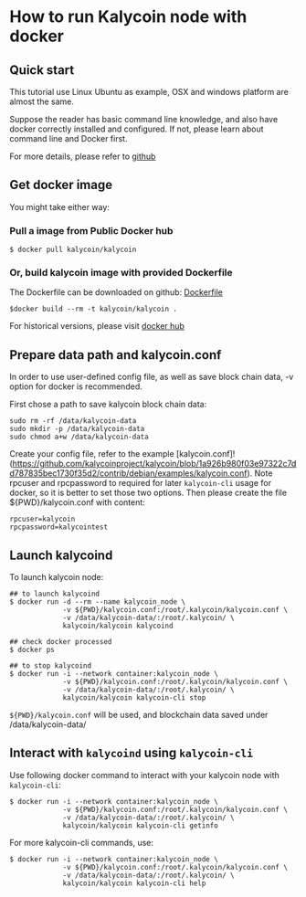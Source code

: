 # How to run Kalycoin node with docker

## Quick start

This tutorial use Linux Ubuntu as example, OSX and windows platform are almost the same.

Suppose the reader has basic command line knowledge, and also have docker correctly installed and configured. If not, please learn about command line and Docker first.

For more details, please refer to [github](https://github.com/kalycoinproject/kalycoin-docker.git)

## Get docker image

You might take either way:

### Pull a image from Public Docker hub

```
$ docker pull kalycoin/kalycoin
```

### Or, build kalycoin image with provided Dockerfile

The Dockerfile can be downloaded on github: [Dockerfile](https://github.com/kalycoinproject/kalycoin-docker/blob/master/release/Dockerfile)

```
$docker build --rm -t kalycoin/kalycoin .
```

For historical versions, please visit [docker hub](https://hub.docker.com/r/kalycoin/kalycoin/)

## Prepare data path and kalycoin.conf

In order to use user-defined config file, as well as save block chain data, -v option for docker is recommended.

First chose a path to save kalycoin block chain data:

```
sudo rm -rf /data/kalycoin-data
sudo mkdir -p /data/kalycoin-data
sudo chmod a+w /data/kalycoin-data
```

Create your config file, refer to the example [kalycoin.conf]!(https://github.com/kalycoinproject/kalycoin/blob/1a926b980f03e97322c7dd787835bec1730f35d2/contrib/debian/examples/kalycoin.conf). Note rpcuser and rpcpassword to required for later `kalycoin-cli` usage for docker, so it is better to set those two options. Then please create the file ${PWD}/kalycoin.conf with content:

```
rpcuser=kalycoin
rpcpassword=kalycointest
```
## Launch kalycoind

To launch kalycoin node:

```
## to launch kalycoind
$ docker run -d --rm --name kalycoin_node \
             -v ${PWD}/kalycoin.conf:/root/.kalycoin/kalycoin.conf \
             -v /data/kalycoin-data/:/root/.kalycoin/ \
             kalycoin/kalycoin kalycoind

## check docker processed
$ docker ps

## to stop kalycoind
$ docker run -i --network container:kalycoin_node \
             -v ${PWD}/kalycoin.conf:/root/.kalycoin/kalycoin.conf \
             -v /data/kalycoin-data/:/root/.kalycoin/ \
             kalycoin/kalycoin kalycoin-cli stop
```

`${PWD}/kalycoin.conf` will be used, and blockchain data saved under /data/kalycoin-data/

## Interact with `kalycoind` using `kalycoin-cli`

Use following docker command to interact with your kalycoin node with `kalycoin-cli`:

```
$ docker run -i --network container:kalycoin_node \
             -v ${PWD}/kalycoin.conf:/root/.kalycoin/kalycoin.conf \
             -v /data/kalycoin-data/:/root/.kalycoin/ \
             kalycoin/kalycoin kalycoin-cli getinfo
```

For more kalycoin-cli commands, use:

```
$ docker run -i --network container:kalycoin_node \
             -v ${PWD}/kalycoin.conf:/root/.kalycoin/kalycoin.conf \
             -v /data/kalycoin-data/:/root/.kalycoin/ \
             kalycoin/kalycoin kalycoin-cli help
```
